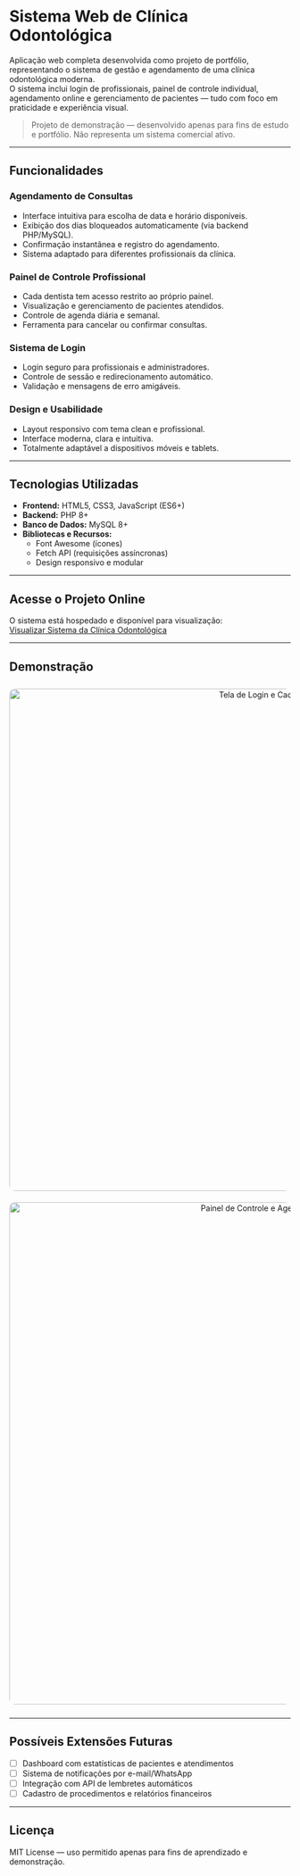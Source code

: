 # Sistema Web de Clínica Odontológica

Aplicação web completa desenvolvida como projeto de portfólio, representando o sistema de gestão e agendamento de uma clínica odontológica moderna.  
O sistema inclui login de profissionais, painel de controle individual, agendamento online e gerenciamento de pacientes — tudo com foco em praticidade e experiência visual.

> Projeto de demonstração — desenvolvido apenas para fins de estudo e portfólio. Não representa um sistema comercial ativo.

---

## Funcionalidades

### Agendamento de Consultas  
- Interface intuitiva para escolha de data e horário disponíveis.  
- Exibição dos dias bloqueados automaticamente (via backend PHP/MySQL).  
- Confirmação instantânea e registro do agendamento.  
- Sistema adaptado para diferentes profissionais da clínica.  

### Painel de Controle Profissional  
- Cada dentista tem acesso restrito ao próprio painel.  
- Visualização e gerenciamento de pacientes atendidos.  
- Controle de agenda diária e semanal.  
- Ferramenta para cancelar ou confirmar consultas.  

### Sistema de Login  
- Login seguro para profissionais e administradores.  
- Controle de sessão e redirecionamento automático.  
- Validação e mensagens de erro amigáveis.  

### Design e Usabilidade  
- Layout responsivo com tema clean e profissional.  
- Interface moderna, clara e intuitiva.  
- Totalmente adaptável a dispositivos móveis e tablets.  

---

## Tecnologias Utilizadas

- **Frontend:** HTML5, CSS3, JavaScript (ES6+)  
- **Backend:** PHP 8+  
- **Banco de Dados:** MySQL 8+  
- **Bibliotecas e Recursos:**  
  - Font Awesome (ícones)  
  - Fetch API (requisições assíncronas)  
  - Design responsivo e modular  

---

## Acesse o Projeto Online

O sistema está hospedado e disponível para visualização:  
[Visualizar Sistema da Clínica Odontológica](https://darkorchid-cheetah-286611.hostingersite.com/login/index.html?erro=nao-autorizado)

---

## Demonstração

<div align="center">

  <img width="900" alt="Tela de Login e Cadastro" src="https://github.com/user-attachments/assets/0604363e-465a-4209-ba71-9a0297637308" style="margin:10px 0; border-radius:10px;">
  <br>
  <img width="900" alt="Painel de Controle e Agendamento" src="https://github.com/user-attachments/assets/f31ef365-d461-407d-a08d-21dc08289192" style="margin:10px 0; border-radius:10px;">

</div>

---

## Possíveis Extensões Futuras

- [ ] Dashboard com estatísticas de pacientes e atendimentos  
- [ ] Sistema de notificações por e-mail/WhatsApp  
- [ ] Integração com API de lembretes automáticos  
- [ ] Cadastro de procedimentos e relatórios financeiros  

---

## Licença

MIT License — uso permitido apenas para fins de aprendizado e demonstração.
